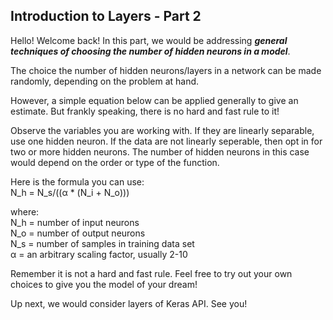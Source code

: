 ## Introduction to Layers - Part 2

Hello! Welcome back! In this part, we would be addressing ***general techniques of choosing the number of hidden neurons in a model***.

The choice the number of hidden neurons/layers in a network can be made randomly, depending on the problem at hand.

However, a simple equation below can be applied generally to give an estimate. But frankly speaking, there is no hard and fast rule to it! 

Observe the variables you are working with. If they are linearly separable, use one hidden neuron. If the data are not linearly seperable, then opt in for two or more hidden neurons. The number of hidden neurons in this case would depend on the order or type of the function.

Here is the formula you can use: <br>
N_h = N_s/((α * (N_i + N_o)))

where: <br>
N_h = number of input neurons <br>
N_o = number of output neurons <br>
N_s = number of samples in training data set <br>
α = an arbitrary scaling factor, usually 2-10 <br>

Remember it is not a hard and fast rule. Feel free to try out your own choices to give you the model of your dream!

Up next, we would consider layers of Keras API. See you!
